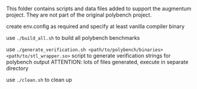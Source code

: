 This folder contains scripts and data files added to support the augmentum project. They are not part of the original polybench project.

create env.config as required and specify at least vanilla compiler binary

use ```./build_all.sh``` to build all polybench benchmarks

use ```./generate_verification.sh <path/to/polybench/binaries> <path/to/stl_wrapper.so>``` script to generate verification strings for polybench output
ATTENTION: lots of files generated, execute in separate directory

use ```./clean.sh``` to clean up
